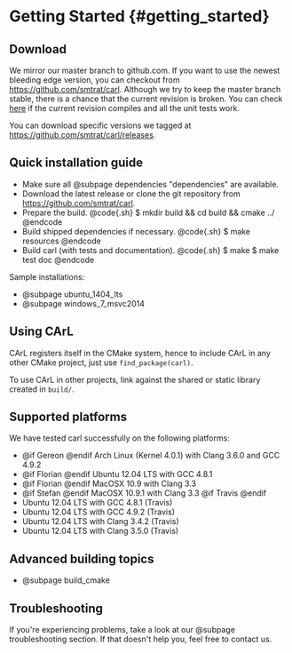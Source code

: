 Getting Started {#getting_started}
=======

Download
--------
We mirror our master branch to github.com. If you want to use the newest bleeding edge version, you can checkout from https://github.com/smtrat/carl.
Although we try to keep the master branch stable, there is a chance that the current revision is broken.
You can check [here](https://travis-ci.org/nafur/carl/builds) if the current revision compiles and all the unit tests work.

You can download specific versions we tagged at https://github.com/smtrat/carl/releases.

Quick installation guide
--------------------------------------------
- Make sure all @subpage dependencies "dependencies" are available.
- Download the latest release or clone the git repository from https://github.com/smtrat/carl.
- Prepare the build.
@code{.sh}
$ mkdir build && cd build && cmake ../
@endcode
- Build shipped dependencies if necessary.
@code{.sh}
$ make resources
@endcode
- Build carl (with tests and documentation).
@code{.sh}
$ make
$ make test doc
@endcode

Sample installations:
- @subpage ubuntu_1404_lts
- @subpage windows_7_msvc2014
 
Using CArL
--------------------------------------------
CArL registers itself in the CMake system, hence to include CArL in any other CMake project, just use `find_package(carl)`.

To use CArL in other projects, link against the shared or static library created in `build/`.

Supported platforms
--------------------------------------------
We have tested carl successfully on the following platforms:

- @if Gereon @endif     Arch Linux (Kernel 4.0.1) with Clang 3.6.0 and GCC 4.9.2
- @if Florian @endif    Ubuntu 12.04 LTS with GCC 4.8.1
- @if Florian @endif    MacOSX 10.9 with Clang 3.3
- @if Stefan @endif		MacOSX 10.9.1 with Clang 3.3
@if Travis @endif
- Ubuntu 12.04 LTS with GCC 4.8.1 (Travis)
- Ubuntu 12.04 LTS with GCC 4.9.2 (Travis)
- Ubuntu 12.04 LTS with Clang 3.4.2 (Travis)
- Ubuntu 12.04 LTS with Clang 3.5.0 (Travis)

Advanced building topics
--------------------------------------------
- @subpage build_cmake

Troubleshooting
--------------------------------------------
If you're experiencing problems, take a look at our @subpage troubleshooting section. If that doesn't help you, feel free to contact us.
